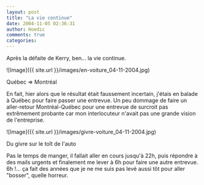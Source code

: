 ```yaml
---
layout: post
title: "La vie continue"
date: 2004-11-05 02:36:31
author: Hoedic
comments: true
categories: 
---
```



Après la défaite de Kerry, ben... la vie continue.

![Image]({{ site.url }}/images/en-voiture_04-11-2004.jpg)
<div class="photoattrib">Québec => Montréal</div>



En fait, hier alors que le résultat était faussement incertain, j'étais en balade à Québec pour faire passer une entrevue. Un peu dommage de faire un aller-retour Montréal-Québec pour une entrevue de surcroit pas extrêmement probante car mon interlocuteur n'avait pas une grande vision de l'entreprise.

![Image]({{ site.url }}/images/givre-voiture_04-11-2004.jpg)
<div class="photoattrib">Du givre sur le toît de l'auto</div>



Pas le temps de manger, il fallait aller en cours jusqu'à 22h, puis répondre à des mails urgents et finalement me lever à 6h pour faire une autre entrevue. 6h !... ça fait des années que je ne me suis pas levé aussi tôt pour aller "bosser", quelle horreur.
